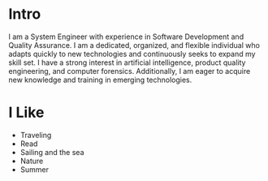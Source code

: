 # Intro

I am a System Engineer with experience in Software Development and Quality Assurance. I am a dedicated, organized, and flexible individual who adapts quickly to new technologies and continuously seeks to expand my skill set. I have a strong interest in artificial intelligence, product quality engineering, and computer forensics. Additionally, I am eager to acquire new knowledge and training in emerging technologies.

# I Like

- Traveling
- Read
- Sailing and the sea
- Nature
- Summer
